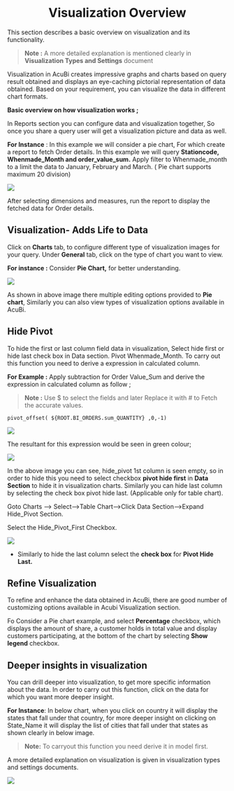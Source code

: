 


<center><h1>Visualization Overview</h1></center>

This section describes a basic overview on visualization and its functionality.

> **Note :**  A more detailed explanation is mentioned clearly in **Visualization Types and Settings** document

Visualization in AcuBi creates impressive graphs and charts based on query result obtained and displays an eye-caching pictorial representation of data obtained. Based on your requirement, you can visualize the data in different chart formats.

**Basic overview on how visualization works ;**

In Reports section you can configure data and visualization together, So once you share a query user will get a visualization picture and data as well.

**For Instance** : In this example we will consider a pie chart, For which create a report to fetch Order details.  In this example we will query  **Stationcode, Whenmade_Month and order_value_sum.** Apply filter to Whenmade_month to a limit the data  to January, February and March. ( Pie chart supports maximum 20 division)

![
](https://raw.githubusercontent.com/sv18042016/fp1/588793b3bdaa6683973fbe70ceaf6b591ff25fb2/images/New_version5/UD_Visualisation_Overview_Image1.png)


After selecting dimensions and measures, run the report to display the fetched data for Order details.



## Visualization- Adds Life to Data

Click on **Charts** tab, to configure different type of visualization images for your query. 
Under **General** tab, click on the type of chart you want to view.

**For instance :** Consider **Pie Chart,** for better understanding.

![
](https://raw.githubusercontent.com/sv18042016/fp1/588793b3bdaa6683973fbe70ceaf6b591ff25fb2/images/New_version5/UD_Visualisation_Overview_Image2.png)

As shown in above image there multiple editing options provided to **Pie chart**, Similarly you can also view types of visualization options available in AcuBi.

## Hide Pivot

To hide the first or last column field data  in visualization, Select hide first or hide last check box in Data section. Pivot Whenmade_Month.
To carry out this function you need to derive a expression in calculated column.

**For Example :** Apply subtraction for Order Value_Sum and derive the expression in calculated column as follow ;
>**Note :** Use $ to select the fields and later Replace it with # to Fetch the accurate values.	
```
pivot_offset( ${ROOT.BI_ORDERS.sum_QUANTITY} ,0,-1)
```
![
](https://raw.githubusercontent.com/sv18042016/fp1/ba6e2d3a06a7fd83e84e6344095e5c673abbea8d/images/New_version5/UD_Visualisation_Overview_Image3.png)

The resultant for this expression would be seen in green colour;

![
](https://raw.githubusercontent.com/sv18042016/fp1/e9c507879e500b4be6a758a27d99c4ddb4806335/images/New_version5/UD_Visualisation_Overview_Image4.png)

In the above image you can see, hide_pivot 1st column is seen empty, so in order to hide this you need to select checkbox **pivot hide first** in **Data Section** to hide it in visualization charts. Similarly you can hide last column by selecting the check box pivot hide last. (Applicable only for table chart). 

Goto Charts --> Select-->Table Chart-->Click Data Section-->Expand Hide_Pivot Section.

Select the Hide_Pivot_First Checkbox.

![
](https://raw.githubusercontent.com/sv18042016/fp1/18aaf7e8bc6bd4b6048871846de1fb606759f055/images/New_version5/UD_Visualisation_Overview_Image5.png)

  - Similarly to hide the last column select the **check box** for **Pivot Hide Last.**

## Refine Visualization

To refine and enhance the data obtained in AcuBi, there are good number of customizing options available in Acubi Visualization section.

Fo Consider a Pie chart example, and select **Percentage** checkbox, which displays the amount of share, a customer holds in total value and display customers participating, at the bottom of the chart by selecting **Show legend** checkbox.


## Deeper insights in visualization

You can drill deeper into visualization, to get more specific information about the data. In order to carry out this function, click on the data for which you want more deeper insight.

**For Instance**: In below chart, when you click on country it will display the states that fall under that country, for more deeper insight on clicking on State_Name it will display the list of cities that fall under that states as shown clearly in below image.
 
 > **Note:**  To carryout this function you need derive it in model first.

A more detailed explanation on visualization is given in visualization types and settings documents.

![
](https://raw.githubusercontent.com/sv18042016/fp1/bd51433e92663a090ee5049d77c52fdbb36a2fa3/images/drill_visu.png)


<!--stackedit_data:
eyJoaXN0b3J5IjpbLTU3NTgzNTQwNiwzMTI5NDAyNTEsLTkzND
k3MTEyMCwxNTc5ODMxNTk0LDEyOTM5NzY2MjcsMTgwMjQ3MzQ0
NSwyNjY4ODg2NzYsNTk3MzE5MTQwLDIxMzE5OTA5ODAsMTExMT
E4MTEzNl19
-->